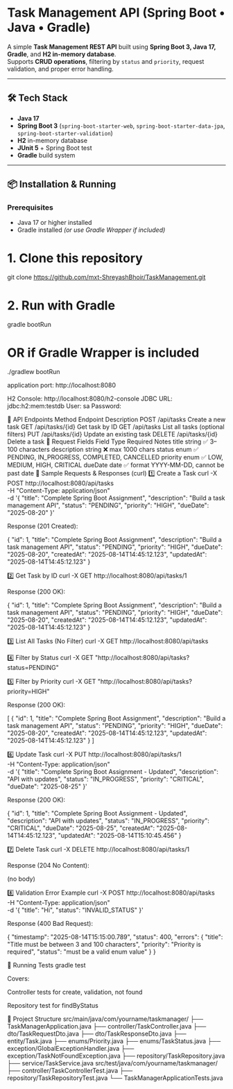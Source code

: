 # Task Management API (Spring Boot • Java • Gradle)

A simple **Task Management REST API** built using **Spring Boot 3, Java 17, Gradle**, and **H2 in-memory database**.  
Supports **CRUD operations**, filtering by `status` and `priority`, request validation, and proper error handling.

---

## 🛠 Tech Stack
- **Java 17**
- **Spring Boot 3** (`spring-boot-starter-web`, `spring-boot-starter-data-jpa`, `spring-boot-starter-validation`)
- **H2** in-memory database
- **JUnit 5** + Spring Boot test
- **Gradle** build system

---

## 📦 Installation & Running

### Prerequisites
- Java 17 or higher installed
- Gradle installed *(or use Gradle Wrapper if included)*

# 1. Clone this repository
git clone https://github.com/mxt-ShreyashBhoir/TaskManagement.git

# 2. Run with Gradle
gradle bootRun

# OR if Gradle Wrapper is included
./gradlew bootRun


application port:
http://localhost:8080

H2 Console:
http://localhost:8080/h2-console
JDBC URL: jdbc:h2:mem:testdb
User: sa
Password: 

📜 API Endpoints
Method	Endpoint	Description
POST	/api/tasks	Create a new task
GET	/api/tasks/{id}	Get task by ID
GET	/api/tasks	List all tasks (optional filters)
PUT	/api/tasks/{id}	Update an existing task
DELETE	/api/tasks/{id}	Delete a task
📌 Request Fields
Field	Type	Required	Notes
title	string	✅	3–100 characters
description	string	❌	max 1000 chars
status	enum	✅	PENDING, IN_PROGRESS, COMPLETED, CANCELLED
priority	enum	✅	LOW, MEDIUM, HIGH, CRITICAL
dueDate	date	✅	format YYYY-MM-DD, cannot be past date
🧪 Sample Requests & Responses (curl)
1️⃣ Create a Task
curl -X POST http://localhost:8080/api/tasks \
 -H "Content-Type: application/json" \
 -d '{
   "title": "Complete Spring Boot Assignment",
   "description": "Build a task management API",
   "status": "PENDING",
   "priority": "HIGH",
   "dueDate": "2025-08-20"
 }'


Response (201 Created):

{
  "id": 1,
  "title": "Complete Spring Boot Assignment",
  "description": "Build a task management API",
  "status": "PENDING",
  "priority": "HIGH",
  "dueDate": "2025-08-20",
  "createdAt": "2025-08-14T14:45:12.123",
  "updatedAt": "2025-08-14T14:45:12.123"
}

2️⃣ Get Task by ID
curl -X GET http://localhost:8080/api/tasks/1


Response (200 OK):

{
  "id": 1,
  "title": "Complete Spring Boot Assignment",
  "description": "Build a task management API",
  "status": "PENDING",
  "priority": "HIGH",
  "dueDate": "2025-08-20",
  "createdAt": "2025-08-14T14:45:12.123",
  "updatedAt": "2025-08-14T14:45:12.123"
}

3️⃣ List All Tasks (No Filter)
curl -X GET http://localhost:8080/api/tasks

4️⃣ Filter by Status
curl -X GET "http://localhost:8080/api/tasks?status=PENDING"

5️⃣ Filter by Priority
curl -X GET "http://localhost:8080/api/tasks?priority=HIGH"


Response (200 OK):

[
 {
  "id": 1,
  "title": "Complete Spring Boot Assignment",
  "description": "Build a task management API",
  "status": "PENDING",
  "priority": "HIGH",
  "dueDate": "2025-08-20",
  "createdAt": "2025-08-14T14:45:12.123",
  "updatedAt": "2025-08-14T14:45:12.123"
 }
]

6️⃣ Update Task
curl -X PUT http://localhost:8080/api/tasks/1 \
 -H "Content-Type: application/json" \
 -d '{
   "title": "Complete Spring Boot Assignment - Updated",
   "description": "API with updates",
   "status": "IN_PROGRESS",
   "priority": "CRITICAL",
   "dueDate": "2025-08-25"
 }'


Response (200 OK):

{
  "id": 1,
  "title": "Complete Spring Boot Assignment - Updated",
  "description": "API with updates",
  "status": "IN_PROGRESS",
  "priority": "CRITICAL",
  "dueDate": "2025-08-25",
  "createdAt": "2025-08-14T14:45:12.123",
  "updatedAt": "2025-08-14T15:10:45.456"
}

7️⃣ Delete Task
curl -X DELETE http://localhost:8080/api/tasks/1


Response (204 No Content):

(no body)

8️⃣ Validation Error Example
curl -X POST http://localhost:8080/api/tasks \
 -H "Content-Type: application/json" \
 -d '{
   "title": "Hi",
   "status": "INVALID_STATUS"
 }'


Response (400 Bad Request):

{
  "timestamp": "2025-08-14T15:15:00.789",
  "status": 400,
  "errors": {
    "title": "Title must be between 3 and 100 characters",
    "priority": "Priority is required",
    "status": "must be a valid enum value"
  }
}

🧪 Running Tests
gradle test


Covers:

Controller tests for create, validation, not found

Repository test for findByStatus

📂 Project Structure
src/main/java/com/yourname/taskmanager/
├── TaskManagerApplication.java
├── controller/TaskController.java
├── dto/TaskRequestDto.java
├── dto/TaskResponseDto.java
├── entity/Task.java
├── enums/Priority.java
├── enums/TaskStatus.java
├── exception/GlobalExceptionHandler.java
├── exception/TaskNotFoundException.java
├── repository/TaskRepository.java
├── service/TaskService.java
src/test/java/com/yourname/taskmanager/
├── controller/TaskControllerTest.java
├── repository/TaskRepositoryTest.java
└── TaskManagerApplicationTests.java
